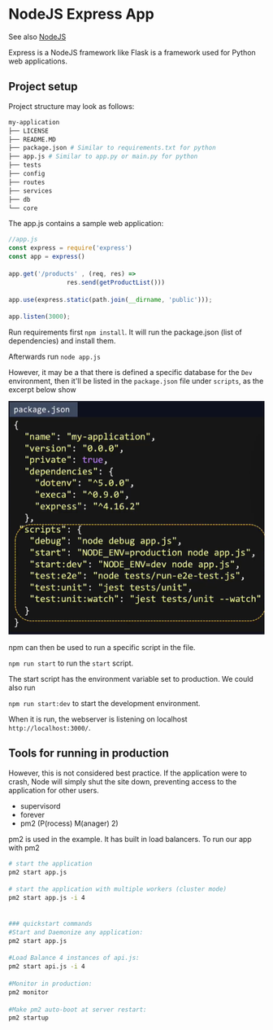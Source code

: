 # NodeJS Express App

See also [NodeJS](../application-code-basics/nodejs.md)

Express is a NodeJS framework like Flask is a framework used for Python web applications.

## Project setup

Project structure may look as follows: 

```bash
my-application 
├── LICENSE
├── README.MD
├── package.json # Similar to requirements.txt for python
├── app.js # Similar to app.py or main.py for python
├── tests
├── config
├── routes
├── services
├── db
└── core
```

The app.js contains a sample web application:

```js
//app.js
const express = require('express')
const app = express()

app.get('/products' , (req, res) =>
                res.send(getProductList()))

app.use(express.static(path.join(__dirname, 'public')));

app.listen(3000);
```
Run requirements first `npm install`. It will run the package.json (list of dependencies) and install them.

Afterwards run `node app.js`

However, it may be a that there is defined a specific database for the `Dev` environment, then it'll be listed in the `package.json` file under `scripts`, as the excerpt below show

![img](../imgs/package-json-environment-scripts.png)

npm can then be used to run a specific script in the file.

`npm run start` to run the `start` script.

The start script has the environment variable set to production. We could also run

`npm run start:dev` to start the development environment.

When it is run, the webserver is listening on localhost `http://localhost:3000/`.

## Tools for running in production

However, this is not considered best practice. If the application were to crash, Node will simply shut the site down, preventing access to the application for other users.

 + supervisord
 + forever
 + pm2 (P(rocess) M(anager) 2)

pm2 is used in the example. It has built in load balancers.
To run our app with pm2

```bash
# start the application
pm2 start app.js

# start the application with multiple workers (cluster mode)
pm2 start app.js -i 4


### quickstart commands
#Start and Daemonize any application:
pm2 start app.js

#Load Balance 4 instances of api.js:
pm2 start api.js -i 4

#Monitor in production:
pm2 monitor

#Make pm2 auto-boot at server restart:
pm2 startup
```
